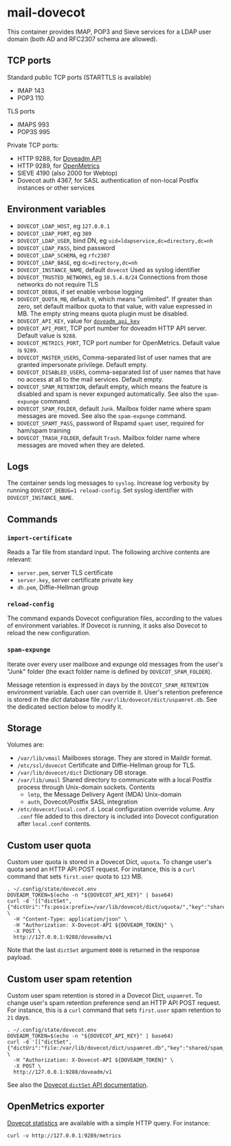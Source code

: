 # mail-dovecot

This container provides IMAP, POP3 and Sieve services for
a LDAP user domain (both AD and RFC2307 schema are allowed).


## TCP ports


Standard public TCP ports (STARTTLS is available)

- IMAP 143
- POP3 110

TLS ports

- IMAPS 993
- POP3S 995

Private TCP ports:

- HTTP 9288, for [Doveadm API](https://doc.dovecot.org/admin_manual/doveadm_http_api/)
- HTTP 9289, for
  [OpenMetrics](https://doc.dovecot.org/configuration_manual/stats/openmetrics/)
- SIEVE 4190 (also 2000 for Webtop)
- Dovecot auth 4367, for SASL authentication of non-local Postfix
  instances or other services

## Environment variables

- `DOVECOT_LDAP_HOST`, eg `127.0.0.1`
- `DOVECOT_LDAP_PORT`, eg `389`
- `DOVECOT_LDAP_USER`, bind DN, eg `uid=ldapservice,dc=directory,dc=nh`
- `DOVECOT_LDAP_PASS`, bind password
- `DOVECOT_LDAP_SCHEMA`, eg `rfc2307`
- `DOVECOT_LDAP_BASE`, eg `dc=directory,dc=nh`
- `DOVECOT_INSTANCE_NAME`, default `dovecot` Used as syslog identifier
- `DOVECOT_TRUSTED_NETWORKS`, eg `10.5.4.0/24` Connections from those
  networks do not require TLS
- `DOVECOT_DEBUG`, if set enable verbose logging
- `DOVECOT_QUOTA_MB`, default `0`, which means "unlimited". If greater
  than zero, set default mailbox quota to that value, with value expressed
  in MB. The empty string means quota plugin must be disabled.
- `DOVECOT_API_KEY`, value for [`doveadm_api_key`](https://doc.dovecot.org/settings/core/#core_setting-doveadm_api_key)
- `DOVECOT_API_PORT`, TCP port number for doveadm HTTP API server. Default
  value is `9288`.
- `DOVECOT_METRICS_PORT`, TCP port number for OpenMetrics. Default value is `9289`.
- `DOVECOT_MASTER_USERS`, Comma-separated list of user names that are
  granted impersonate privilege. Default empty.
- `DOVECOT_DISABLED_USERS`, comma-separated list of user names that have
  no access at all to the mail services. Default empty.
- `DOVECOT_SPAM_RETENTION`, default empty, which means the feature is disabled and spam is never expunged automatically. See also the `spam-expunge` command.
- `DOVECOT_SPAM_FOLDER`, default `Junk`. Mailbox folder name where spam messages are moved. See also the `spam-expunge` command.
- `DOVECOT_SPAMT_PASS`, password of Rspamd `spamt` user, required for ham/spam training
- `DOVECOT_TRASH_FOLDER`, default `Trash`. Mailbox folder name where messages are moved when they are deleted.

## Logs

The container sends log messages to `syslog`. Increase log verbosity by
running `DOVECOT_DEBUG=1 reload-config`. Set syslog identifier with
`DOVECOT_INSTANCE_NAME`.

## Commands

### `import-certificate`

Reads a Tar file from standard input. The following archive contents are
relevant:

- `server.pem`, server TLS certificate
- `server.key`, server certificate private key
- `dh.pem`, Diffie-Hellman group

### `reload-config`

The command expands Dovecot configuration files, according to the values
of environment variables. If Dovecot is running, it asks also Dovecot to
reload the new configuration.

### `spam-expunge`

Iterate over every user mailboxe and expunge old messages from the user's
"Junk" folder (the exact folder name is defined by `DOVECOT_SPAM_FOLDER`).

Message retention is expressed in days by the `DOVECOT_SPAM_RETENTION`
environment variable. Each user can override it. User's retention
preference is stored in the _dict_ database file
`/var/lib/dovecot/dict/uspamret.db`. See the dedicated section below to
modify it.

## Storage

Volumes are:

- `/var/lib/vmail` Mailboxes storage. They are stored in Maildir format.
- `/etc/ssl/dovecot` Certificate and Diffie-Hellman group for TLS.
- `/var/lib/dovecot/dict` Dictionary DB storage.
- `/var/lib/umail` Shared directory to communicate with a local Postfix
  process through Unix-domain sockets. Contents
     * `lmtp`, the Message Delivery Agent (MDA) Unix-domain
     * `auth`, Dovecot/Postfix SASL integration
- `/etc/dovecot/local.conf.d`. Local configuration override volume. Any
  `.conf` file added to this directory is included into Dovecot
  configuration after `local.conf` contents.

## Custom user quota

Custom user quota is stored in a Dovecot Dict, `uquota`. To change user's
quota send an HTTP API POST request. For instance, this is a `curl`
command that sets `first.user` quota to `123` MB.

```shell
. ~/.config/state/dovecot.env
DOVEADM_TOKEN=$(echo -n "${DOVECOT_API_KEY}" | base64)
curl -d '[["dictSet",{"dictUri":"fs:posix:prefix=/var/lib/dovecot/dict/uquota/","key":"shared/first.user","value":"123"},"0000"]]' \
  -H "Content-Type: application/json" \
  -H "Authorization: X-Dovecot-API ${DOVEADM_TOKEN}" \
  -X POST \
  http://127.0.0.1:9288/doveadm/v1
```

Note that the last `dictSet` argument `0000` is returned in the response
payload.

## Custom user spam retention

Custom user spam retention is stored in a Dovecot Dict, `uspamret`. To
change user's spam retention preference send an HTTP API POST request. For
instance, this is a `curl` command that sets `first.user` spam retention
to `21` days.

```shell
. ~/.config/state/dovecot.env
DOVEADM_TOKEN=$(echo -n "${DOVECOT_API_KEY}" | base64)
curl -d '[["dictSet",{"dictUri":"file:/var/lib/dovecot/dict/uspamret.db","key":"shared/spam_retention/first.user","value":"21"},"id000"]]' \
  -H "Authorization: X-Dovecot-API ${DOVEADM_TOKEN}" \
  -X POST \
  http://127.0.0.1:9288/doveadm/v1
```

See also the [Dovecot `dictSet` API
documentation](https://doc.dovecot.org/admin_manual/doveadm_http_api/#doveadm-dict-set).

## OpenMetrics exporter

[Dovecot
statistics](https://doc.dovecot.org/configuration_manual/stats/openmetrics/)
are available with a simple HTTP query. For instance:

    curl -v http://127.0.0.1:9289/metrics
